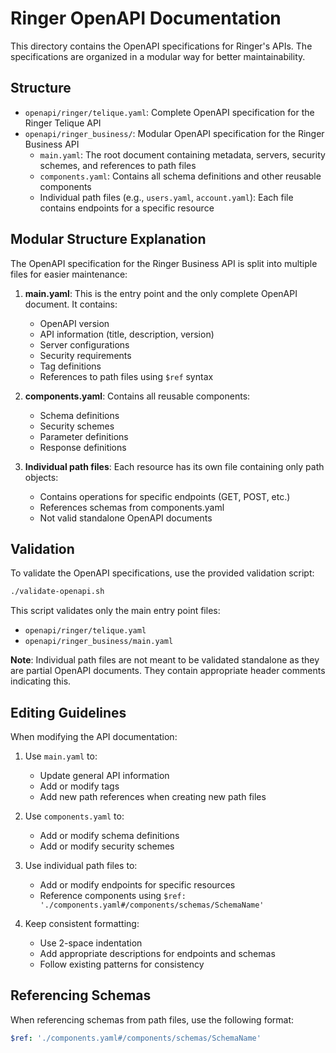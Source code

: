 # Ringer OpenAPI Documentation

This directory contains the OpenAPI specifications for Ringer's APIs. The specifications are organized in a modular way for better maintainability.

## Structure

- `openapi/ringer/telique.yaml`: Complete OpenAPI specification for the Ringer Telique API
- `openapi/ringer_business/`: Modular OpenAPI specification for the Ringer Business API
  - `main.yaml`: The root document containing metadata, servers, security schemes, and references to path files
  - `components.yaml`: Contains all schema definitions and other reusable components
  - Individual path files (e.g., `users.yaml`, `account.yaml`): Each file contains endpoints for a specific resource

## Modular Structure Explanation

The OpenAPI specification for the Ringer Business API is split into multiple files for easier maintenance:

1. **main.yaml**: This is the entry point and the only complete OpenAPI document. It contains:
   - OpenAPI version
   - API information (title, description, version)
   - Server configurations
   - Security requirements
   - Tag definitions
   - References to path files using `$ref` syntax

2. **components.yaml**: Contains all reusable components:
   - Schema definitions
   - Security schemes
   - Parameter definitions
   - Response definitions

3. **Individual path files**: Each resource has its own file containing only path objects:
   - Contains operations for specific endpoints (GET, POST, etc.)
   - References schemas from components.yaml
   - Not valid standalone OpenAPI documents

## Validation

To validate the OpenAPI specifications, use the provided validation script:

```bash
./validate-openapi.sh
```

This script validates only the main entry point files:
- `openapi/ringer/telique.yaml`
- `openapi/ringer_business/main.yaml`

**Note**: Individual path files are not meant to be validated standalone as they are partial OpenAPI documents. They contain appropriate header comments indicating this.

## Editing Guidelines

When modifying the API documentation:

1. Use `main.yaml` to:
   - Update general API information
   - Add or modify tags
   - Add new path references when creating new path files

2. Use `components.yaml` to:
   - Add or modify schema definitions
   - Add or modify security schemes

3. Use individual path files to:
   - Add or modify endpoints for specific resources
   - Reference components using `$ref: './components.yaml#/components/schemas/SchemaName'`

4. Keep consistent formatting:
   - Use 2-space indentation
   - Add appropriate descriptions for endpoints and schemas
   - Follow existing patterns for consistency

## Referencing Schemas

When referencing schemas from path files, use the following format:
```yaml
$ref: './components.yaml#/components/schemas/SchemaName'
``` 